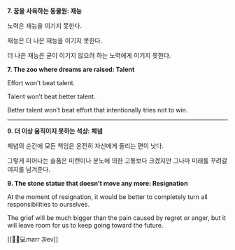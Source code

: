 **7. 꿈을 사육하는 동물원: 재능**

노력은 재능을 이기지 못한다.

재능은 더 나은 재능을 이기지 못한다.

더 나은 재능은 굳이 이기지 않으려 하는 노력에게 이기지 못한다.

**7. The zoo where dreams are raised: Talent**

Effort won’t beat talent.

Talent won’t beat better talent.

Better talent won’t beat effort that intentionally tries not to win.

---

**9. 더 이상 움직이지 못하는 석상: 체념**

체념의 순간에 모든 책임은 온전히 자신에게 돌리는 편이 낫다.

그렇게 피어나는 슬픔은 미련이나 분노에 의한 고통보다 크겠지만 그나마 미래를 꾸려갈 여지를 남겨준다.

**9. The stone statue that doesn’t move any more: Resignation**

At the moment of resignation, it would be better to completely turn all responsibilities to ourselves.

The grief will be much bigger than the pain caused by regret or anger, but it will leave room for us to keep going toward the future.

[[🎯🧱💻marr 3lev]]